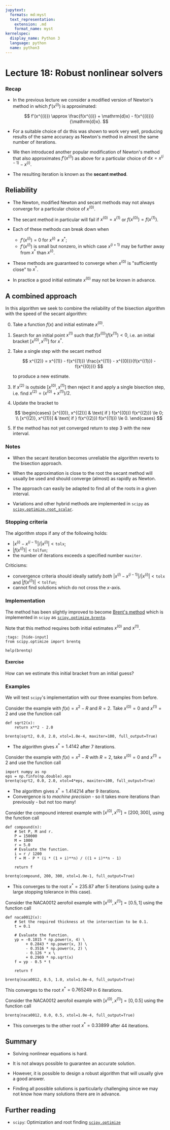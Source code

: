```yaml
---
jupytext:
  formats: md:myst
  text_representation:
    extension: .md
    format_name: myst
kernelspec:
  display_name: Python 3
  language: python
  name: python3
---
```


# Lecture 18: Robust nonlinear solvers

### Recap

-   In the previous lecture we consider a modified version of Newton's method in which $f'(x^{(i)})$ is approximated:

    $$
    f'(x^{(i)}) \approx \frac{f(x^{(i)} + \mathrm{d}x) - f(x^{(i)})}{\mathrm{d}x}.
    $$

-   For a suitable choice of $\mathrm{d}x$ this was shown to work very well, producing results of the same accuracy as Newton's method in almost the same number of iterations.

-   We then introduced another popular modification of Newton's method that also approximates $f'(x^{(i)})$ as above for a particular choice of $\mathrm{d}x = x^{(i-1)} - x^{(i)}$.

-   The resulting iteration is known as the **secant method**.

## Reliability

-   The Newton, modified Newton and secant methods may not always converge for a particular choice of $x^{(0)}$.

-   The secant method in particular will fail if $x^{(0)} = x^{(1)}$ or $f(x^{(0)}) = f(x^{(1)})$.

-   Each of these methods can break down when

    -   $f'(x^{(i)}) = 0$ for $x^{(i)} \neq x^*$;
    -   $f'(x^{(i)})$ is small but nonzero, in which case $x^{(i+1)}$ may be further away from $x^*$ than $x^{(i)}$.

-   These methods are guaranteed to converge when $x^{(0)}$ is "sufficiently close" to $x^*$.

-   In practice a good initial estimate $x^{(0)}$ may not be known in advance.

## A combined approach

In this algorithm we seek to combine the reliability of the bisection algorithm with the speed of the secant algorithm:

0.  Take a function $f(x)$ and initial estimate $x^{(0)}$.

1.  Search for an initial point $x^{(1)}$ such that $f(x^{(0)}) f(x^{(1)}) < 0$, i.e. an initial bracket $[x^{(0)}, x^{(1)}]$ for $x^*$.

2.  Take a single step with the secant method

    $$
    x^{(2)} = x^{(1)} - f(x^{(1)}) \frac{x^{(1)} - x^{(0)}}{f(x^{(1)}) - f(x^{(0)})}
    $$

	to produce a new estimate.

3.  If $x^{(2)}$ is outside $[x^{(0)}, x^{(1)}]$ then reject it and apply a single bisection step, i.e. find $x^{(2)} = (x^{(0)} + x^{(1)}) / 2$.

4.  Update the bracket to

    $$
    \begin{cases}
    [x^{(0)}, x^{(2)}] & \text{ if } f(x^{(0)}) f(x^{(2)}) \le 0; \\
    [x^{(2)}, x^{(1)}] & \text{ if } f(x^{(2)}) f(x^{(1)}) \le 0.
    \end{cases}
    $$

5.  If the method has not yet converged return to step 3 with the new interval.

### Notes

-   When the secant iteration becomes unreliable the algorithm reverts to the bisection approach.

-   When the approximation is close to the root the secant method will usually be used and should converge (almost) as rapidly as Newton.

-   The approach can easily be adapted to find all of the roots in a given interval.

-   Variations and other hybrid methods are implemented in `scipy` as [`scipy.optimize.root_scalar`](https://docs.scipy.org/doc/scipy/reference/generated/scipy.optimize.root_scalar.html?highlight=root_scalar#scipy.optimize.root_scalar).

### Stopping criteria

The algorithm stops if any of the following holds:

-   ${|x^{(i)} - x^{(i-1)}|}/{|x^{(i)}|} < \texttt{tolx}$;
-   $|f(x^{(i)})| < \texttt{tolfun}$;
-   the number of iterations exceeds a specified number `maxiter`.

Criticisms:

-   convergence criteria should ideally satisfy *both* ${|x^{(i)} - x^{(i-1)}|}/{|x^{(i)}|} < \texttt{tolx}$ and $|f(x^{(i)})| < \texttt{tolfun}$;
-   cannot find solutions which do not cross the $x$-axis.

### Implementation

The method has been slightly improved to become [Brent's method](https://en.wikipedia.org/wiki/Brent%27s_method) which is implemented in `scipy` as [`scipy.optimize.brentq`](https://docs.scipy.org/doc/scipy/reference/generated/scipy.optimize.brentq.html).

Note that this method requires both initial estimates $x^{(0)}$ and $x^{(1)}$.

```{code-cell} ipython3
:tags: [hide-input]
from scipy.optimize import brentq

help(brentq)
```

#### Exercise

How can we estimate this initial bracket from an initial guess?

### Examples

We will test `scipy`'s implementation with our three examples from before.

Consider the example with $f(x) = x^2 - R$ and $R=2$. Take $x^{(0)} = 0$ and $x^{(1)} = 2$ and use the function call

```{code-cell} ipython3
def sqrt2(x):
    return x**2 - 2.0

brentq(sqrt2, 0.0, 2.0, xtol=1.0e-4, maxiter=100, full_output=True)
```

-   The algorithm gives $x^* = 1.4142$ after 7 iterations.

Consider the example with $f(x) = x^2 - R$ with $R=2$, take $x^{(0)} = 0$ and $x^{(1)} = 2$ and use the function call

```{code-cell} ipython3
import numpy as np
eps = np.finfo(np.double).eps
brentq(sqrt2, 0.0, 2.0, xtol=4*eps, maxiter=100, full_output=True)
```

-   The algorithm gives $x^* = 1.414214$ after 9 iterations.
-   Convergence is to *machine precision* - so it takes more iterations than previously - but not too many!

Consider the compound interest example with $[x^{(0)}, x^{(1)}] = [200, 300]$, using the function call

```{code-cell} ipython3
def compound(n):
    # Set P, M and r.
    P = 150000
    M = 1000
    r = 5.0
    # Evaluate the function.
    i = r / 1200
    f = M - P * (i * (1 + i)**n) / ((1 + i)**n - 1)

    return f

brentq(compound, 200, 300, xtol=1.0e-1, full_output=True)
```

-   This converges to the root $x^* = 235.87$ after 5 iterations (using quite a large stopping tolerance in this case).


Consider the NACA0012 aerofoil example with $[x^{(0)}, x^{(1)}] = [0.5, 1]$ using the function call

```{code-cell} ipython3
def naca0012(x):
    # Set the required thickness at the intersection to be 0.1.
    t = 0.1

    # Evaluate the function.
    yp = -0.1015 * np.power(x, 4) \
         + 0.2843 * np.power(x, 3) \
         - 0.3516 * np.power(x, 2) \
         - 0.126 * x \
         + 0.2969 * np.sqrt(x)
    f = yp - 0.5 * t

    return f

brentq(naca0012, 0.5, 1.0, xtol=1.0e-4, full_output=True)
```

This converges to the root $x^* = 0.765249$ in 6 iterations.

Consider the NACA0012 aerofoil example with $[x^{(0)}, x^{(1)}] = [0, 0.5]$ using the function call

```{code-cell} ipython3
brentq(naca0012, 0.0, 0.5, xtol=1.0e-4, full_output=True)
```

-   This converges to the other root $x^* = 0.33899$ after 44 iterations.

## Summary

-   Solving nonlinear equations is hard.

-   It is not always possible to guarantee an accurate solution.

-   However, it is possible to design a robust algorithm that will usually give a good answer.

-   Finding all possible solutions is particularly challenging since we may not know how many solutions there are in advance.

## Further reading

- `scipy`: Optimization and root finding [`scipy.optimize`](https://docs.scipy.org/doc/scipy/reference/optimize.html)
